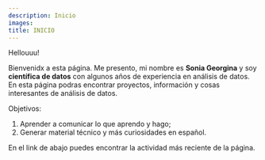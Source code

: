 ```yaml
---
description: Inicio
images:
title: INICIO
---
```


Hellouuu!

Bienvenidx a esta página. Me presento, mi nombre es **Sonia Georgina** y soy **científica de datos** con algunos años de experiencia en análisis de datos. En esta página podras encontrar proyectos, información y  cosas interesantes de análisis de datos.

Objetivos: 

1. Aprender a comunicar lo que aprendo y hago; 
2. Generar material técnico y más curiosidades en español. 

En el link de abajo puedes encontrar la actividad más reciente de la página. 
